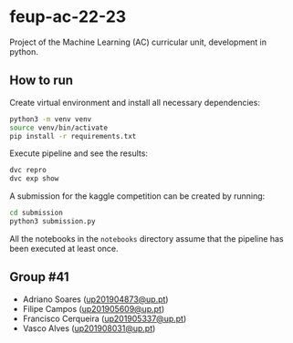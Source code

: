 # feup-ac-22-23

Project of the Machine Learning (AC) curricular unit, development in python.

## How to run

Create virtual environment and install all necessary dependencies:
```sh
python3 -m venv venv
source venv/bin/activate
pip install -r requirements.txt
```

Execute pipeline and see the results:
```sh
dvc repro
dvc exp show
```

A submission for the kaggle competition can be created by running:
```sh
cd submission
python3 submission.py
```

All the notebooks in the `notebooks` directory assume that the pipeline has been executed at least once.

## Group #41

- Adriano Soares (up201904873@up.pt)
- Filipe Campos (up201905609@up.pt)
- Francisco Cerqueira (up201905337@up.pt)
- Vasco Alves (up201908031@up.pt)